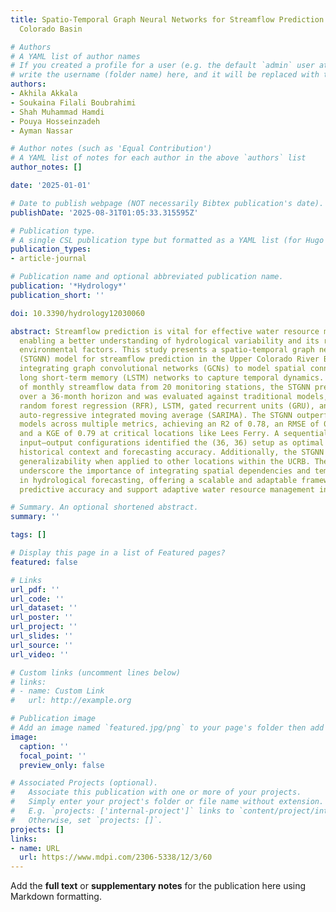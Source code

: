 ```yaml
---
title: Spatio-Temporal Graph Neural Networks for Streamflow Prediction in the Upper
  Colorado Basin

# Authors
# A YAML list of author names
# If you created a profile for a user (e.g. the default `admin` user at `content/authors/admin/`), 
# write the username (folder name) here, and it will be replaced with their full name and linked to their profile.
authors:
- Akhila Akkala
- Soukaina Filali Boubrahimi
- Shah Muhammad Hamdi
- Pouya Hosseinzadeh
- Ayman Nassar

# Author notes (such as 'Equal Contribution')
# A YAML list of notes for each author in the above `authors` list
author_notes: []

date: '2025-01-01'

# Date to publish webpage (NOT necessarily Bibtex publication's date).
publishDate: '2025-08-31T01:05:33.315595Z'

# Publication type.
# A single CSL publication type but formatted as a YAML list (for Hugo requirements).
publication_types:
- article-journal

# Publication name and optional abbreviated publication name.
publication: '*Hydrology*'
publication_short: ''

doi: 10.3390/hydrology12030060

abstract: Streamflow prediction is vital for effective water resource management,
  enabling a better understanding of hydrological variability and its response to
  environmental factors. This study presents a spatio-temporal graph neural network
  (STGNN) model for streamflow prediction in the Upper Colorado River Basin (UCRB),
  integrating graph convolutional networks (GCNs) to model spatial connectivity and
  long short-term memory (LSTM) networks to capture temporal dynamics. Using 30 years
  of monthly streamflow data from 20 monitoring stations, the STGNN predicted streamflow
  over a 36-month horizon and was evaluated against traditional models, including
  random forest regression (RFR), LSTM, gated recurrent units (GRU), and seasonal
  auto-regressive integrated moving average (SARIMA). The STGNN outperformed these
  models across multiple metrics, achieving an R2 of 0.78, an RMSE of 0.81 mm/month,
  and a KGE of 0.79 at critical locations like Lees Ferry. A sequential analysis of
  input–output configurations identified the (36, 36) setup as optimal for balancing
  historical context and forecasting accuracy. Additionally, the STGNN showed strong
  generalizability when applied to other locations within the UCRB. These results
  underscore the importance of integrating spatial dependencies and temporal dynamics
  in hydrological forecasting, offering a scalable and adaptable framework to improve
  predictive accuracy and support adaptive water resource management in river basins.

# Summary. An optional shortened abstract.
summary: ''

tags: []

# Display this page in a list of Featured pages?
featured: false

# Links
url_pdf: ''
url_code: ''
url_dataset: ''
url_poster: ''
url_project: ''
url_slides: ''
url_source: ''
url_video: ''

# Custom links (uncomment lines below)
# links:
# - name: Custom Link
#   url: http://example.org

# Publication image
# Add an image named `featured.jpg/png` to your page's folder then add a caption below.
image:
  caption: ''
  focal_point: ''
  preview_only: false

# Associated Projects (optional).
#   Associate this publication with one or more of your projects.
#   Simply enter your project's folder or file name without extension.
#   E.g. `projects: ['internal-project']` links to `content/project/internal-project/index.md`.
#   Otherwise, set `projects: []`.
projects: []
links:
- name: URL
  url: https://www.mdpi.com/2306-5338/12/3/60
---
```


Add the **full text** or **supplementary notes** for the publication here using Markdown formatting.
